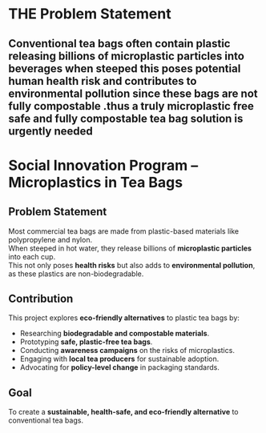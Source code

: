 # THE Problem Statement  
## Conventional tea bags often contain plastic releasing billions of microplastic particles into beverages when steeped this poses potential human health risk and contributes to environmental pollution since these bags are not fully compostable .thus a truly microplastic free safe and fully compostable tea bag solution is urgently needed

#  Social Innovation Program – Microplastics in Tea Bags  

##  Problem Statement  
Most commercial tea bags are made from plastic-based materials like polypropylene and nylon.  
When steeped in hot water, they release billions of **microplastic particles** into each cup.  
This not only poses **health risks** but also adds to **environmental pollution**, as these plastics are non-biodegradable.  

##  Contribution  
This project explores **eco-friendly alternatives** to plastic tea bags by:  
- Researching **biodegradable and compostable materials**.  
- Prototyping **safe, plastic-free tea bags**.  
- Conducting **awareness campaigns** on the risks of microplastics.  
- Engaging with **local tea producers** for sustainable adoption.  
- Advocating for **policy-level change** in packaging standards.  

## Goal  
To create a **sustainable, health-safe, and eco-friendly alternative** to conventional tea bags.

